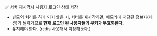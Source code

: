 ✅ 서버 재시작시 사용자 로그인 상태 저장
* 별도의 처리를 하게 되지 않을 시, 서버를 재시작하면, 메모리에 저장된 정보자(세션)가 날아가므로 <b>현재 로그인 된 사용자들의 쿠키가 무효화된다.</b>
* 유지해야 한다. (redis 사용해서 저장해둔다.)
